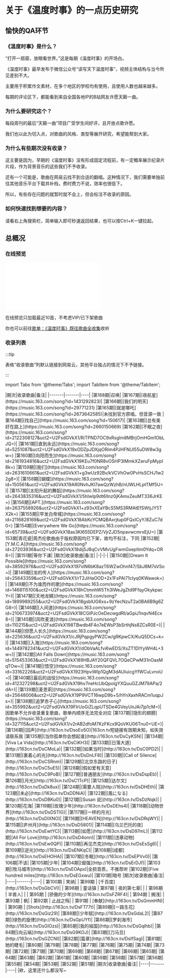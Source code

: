

# 关于《温度时事》的一点历史研究

## 愉快的QA环节

### 《温度时事》是什么？

“打开一扇窗，放眼看世界。”这是每期《温度时事》的开场白。

《温度时事》最早发布于微信公众号“读写天下温度时事”，视频主体结构与当今所见差别不大。

主要用于积累作文素材，在多个地区的学校均有使用，且使用人数也越来越多。

每期的评论区下，都能看到来自全国各地IP的B站网友许愿天籁一曲。

### 为什么要研究这个？

每段周刊的最后“天籁一曲”项目广受学生间好评，且开放点歌许愿。

我们也以此为切入点，对歌曲的风格、类型等展开研究，希望能帮到大家。

### 为什么有些期次没有收录？

这主要是因为，早期的《温度时事》没有形成固定流程前，有一定概率展示纪录片片段，作为背景音乐的这些我们不予收录。

还有一个可能是，歌曲在网易云找不到合适的翻唱。这种情况下，我们需要单独前往其他音乐平台下载并补档，费时费力不说，效率也很低下。

所以，有些存在问题的就暂时就不会上，但会标注不收录的原因。

### 如何快速找到想要的内容？

请看右上角搜索栏，简单输入即可秒速返回结果，也可以按Ctrl+K一键拉起。

## 总概况

### 在线预览

<iframe frameborder="no" border="0" marginwidth="0" marginheight="0" src="//music.163.com/outchain/player?type=0&id=13336455176&auto=1&height=430"></iframe>

在线预览只加载最近10首，不考虑VIP/已下架歌曲

你也可以前往[歌单：《温度时事》既往歌曲全收集](https://music.163.com/#/playlist?id=13336455176)收听

### 收录列表

:::tip

表格“收录歌曲”列默认链接到网易云，其他平台独占的情况下不予链接。

:::

import Tabs from '@theme/Tabs';
import TabItem from '@theme/TabItem';

<Tabs>
  <TabItem value="最新💡151-168期" label="最新💡151-168期" default>
|期次|收录歌曲|备注|
|-------|-------|----|
|第168期|召唤|
|第167期|[夜航星](https://music.163.com/song?id=1431292823)|
|第166期|[我们的明天](https://music.163.com/song?id=29771231)
|第165期|[就是哪吒](https://music.163.com/song?id=2673642585)|未找到官方原唱，但音源一致
|第164期|[找自己](https://music.163.com/song?id=150617)|
|第163期|[总有美好在路上](https://music.163.com/song?id=2660150669)
|第162期|[不眠之夜](https://music.163.com/song?id=2122308127&uct2=U2FsdGVkX1/RiTPND7OC9xRsglm8MBrjOmHGm1ObLJQ=)|
|第161期|[直到永远](https://music.163.com/song?id=5251087&uct2=U2FsdGVkX19xODZpJDXjqORim4PJHFNUl55uDW8w3gw=)
|第160期|[向阳而生](https://music.163.com/song?id=2161934816&uct2=U2FsdGVkX19KEu7f0NR8vOSHP3lMmkXZeruFpMypI8k=)
|第159期|[我们](https://music.163.com/song?id=2631610661&uct2=U2FsdGVkX1+g3wUz92Bv/kVCVhOw0PvHsSCHJ1w22g8=)|
|第158期|[蝴蝶](https://music.163.com/song?id=150561&uct2=U2FsdGVkX19AR0NvhJKl7awQzWzhB/nUWLHLptTMf5U=)|
|第157期|[太阳升起的舞蹈](https://music.163.com/song?id=2643835316&uct2=U2FsdGVkX1/5hIwIp9dt6llnz0jKAmxZeuMT336JrKE=)
|第156期|[APT.](https://music.163.com/song?id=2637558926&uct2=U2FsdGVkX1+z93xXEaYBcS5MS3RMAtEfSWtjJY5TX2k=)
|第155期|[早发白帝城](https://music.163.com/song?id=2116828169&uct2=U2FsdGVkX18AbKcYCMQBAxrjtup0FQxlCyY/8ZuC7d0=)
|第154期|[Everywhere We Go](https://music.163.com/song?id=65739&uct2=U2FsdGVkX18as3KI655DEPZ/VjrZJD5npavwcmrxEjU=)
|第153期|青花瓷|周杰伦歌曲由于版权原因均已下架，故均不标注，下同
|第152期|[Y.M.C.A](https://music.163.com/song?id=27203936&uct2=U2FsdGVkX18dij5J8qCvVMvUgFwmGxepItm0Ydq+OR8=)|
|第151期|等你下课|
  </TabItem>
  <TabItem value="101-150期" label="101-150期">
    |期次|收录歌曲|备注|
|-|-|-|
|第150期|[Dream It Possible](https://music.163.com/song?id=38592976&uct2=U2FsdGVkX197xlN6bK8azT6WZwOhnf47/SbJ8M7sVSo=)|
|第149期|[龙的传人](https://music.163.com/song?id=25643359&uct2=U2FsdGVkX1/rT2JiHaOOD+2x1FsPAl71cIyq0KWawok=)|
|第148期|[不为谁而作的歌](https://music.163.com/song?id=1468115100&uct2=U2FsdGVkX18hCtmnhW5Th3lWeJgZtd9FfqyOkykpacY=)|
|第147期|[天地龙鳞](https://music.163.com/song?id=1899989255&uct2=U2FsdGVkX18gsblUG6xs+9zYecNzuT2a0BA6B9g6ZG8=)|
|第146期|[人间道](https://music.163.com/song?id=2106733974&uct2=U2FsdGVkX18CGIPJcOeDecwgdRI/aGpiJ1nqvN4Ecx8=)|
|第145期|[风吹麦浪](https://music.163.com/song?id=110215&uct2=U2FsdGVkX198TBwdb4F4o7eEWsP3bSrthjNs8ZCsR0E=)|
|第144期|[但愿人长久](https://music.163.com/song?id=225636&uct2=U2FsdGVkX1/cJRjPqpgyPWZCw/gRKpwCX/KuQ5DCs+k=)|
|第143期|[入海](https://music.163.com/song?id=1449782341&uct2=U2FsdGVkX1/dObVaALfvi6wEDS/XsZT1DlYyWH4L+3w=)|
|第142期|[All Falls Down](https://music.163.com/song?id=515453363&uct2=U2FsdGVkX189HBJAY20QFQVL7OQeCPwM31nOasMqTOw=)|
|第141期|[悟空](https://music.163.com/song?id=33162226&uct2=U2FsdGVkX1923HpviWlp1QgM3dAUIuicgYfWCuLvnoU=)|
|第140期|[最后的战役](https://music.163.com/song?id=412327298&uct2=U2FsdGVkX19hv7neHcUbQpolgYXQuuGZJM79APa/2dA=)|
|第139期|[麦恩莉](https://music.163.com/song?id=25648006&uct2=U2FsdGVkX19P9VCT16wpD9b+5/hYnXaxhRACm1uqpJs=)|
|第138期|[追梦赤子心](https://music.163.com/song?id=355992&uct2=U2FsdGVkX19FlrUoGiZLqpUTSDe4GVeyUnJAi7jp1cM=)|因歌单不允许收录重复歌曲，歌单内顺序无法完全对应
|第137期|[隐形的翅膀](https://music.163.com/song?id=327115&uct2=U2FsdGVkX1/v2rAB2dfoM7KzFKcx9QoVKU06Tnu0+UE=)|
|第136期|[回声](http://163cn.tv/DsoEo5O)|163cn.tv短链接有效期未知，如失效请联系我
|第135期|[当你孤单你会想起谁](http://163cn.tv/DsCyKSN)|
|第134期|[Viva La Vida](http://163cn.tv/DsCiKH3)|
|第133期|[日落大道](http://163cn.tv/DsCMoLa)|
|第132期|[如果当时](http://163cn.tv/DsC0PD2)|
|第131期|[裹着心的光](http://163cn.tv/DsDnLF8)|
|第130期|[Call of Silence](http://163cn.tv/DsCSRnm)|
|第129期|[北京东路的日子](http://163cn.tv/DsC5uE5)|
|第128期|[假如爱有天意](http://163cn.tv/DsC9PoB)|
|第127期|[普通朋友](http://163cn.tv/DsDspEb)|
|第126期|[月光](http://163cn.tv/DsC1TcP)|
|第125期|[达尔文](http://163cn.tv/DsDk8ux)|
|第124期|[需要人陪](http://163cn.tv/DsDHEth)|
|第123期|[未必](http://163cn.tv/DsDDNiA)|
|第122期|[風になる](http://163cn.tv/DsDBKu0)|
|第121期|[Susan 说](http://163cn.tv/DsDzNqk)|
|第120期|花海|
|第119期|[玫瑰少年](http://163cn.tv/DsDEhs4)|
|第118期|[动物世界](http://163cn.tv/DsDSTIG)|
|第117期|[一样的月光](http://163cn.tv/DsDIXNO)|
|第116期|[HEAVEN](http://163cn.tv/DsDRqWY)|
|第115期|[庐州月](http://163cn.tv/DsD5801)|
|第114期|[乌兰巴托的夜](http://163cn.tv/DsEwtYC)|
|第113期|[如愿](http://163cn.tv/DsD97mL)|
|第112期|[All For Love](http://163cn.tv/DsD4onn)|
|第111期|[违章动物](http://163cn.tv/DsEw0QP)|
|第110期|[再见杰克](http://163cn.tv/DsEsSg6)|
|第109期|[逆光](http://163cn.tv/DsENKqC)|
|第108期|[成都](http://163cn.tv/DsEHOHA)|
|第107期|[冬眠](http://163cn.tv/DsEPVv0)|
|第106期|不该|
|第105期|少年|
|第104期|[倔强](http://163cn.tv/DsErDJf)|
|第103期|[牧马城市](http://163cn.tv/DsEOApx)|全损音质，不推荐听
|第102期|[Five hundred miles](http://163cn.tv/DsEGxwu)|
|第101期|暗号
  </TabItem>
  <TabItem value="51-100期" label="51-100期">
|期次|收录歌曲|备注|
|----|-------|----|
| 第100期 |  笑纳| 
| 第99期  |  [千百度](http://163cn.tv/DsGbCVl)|  
| 第98期  |  童话镇
| 第97期  |  夜的第七章|  |
| 第96期  |  半兽人|  |
| 第95期  |  [骄傲的少年](http://163cn.tv/DsFZRF4)|  
| 第94期  |  搁浅|  
| 第93期  |  枫|  
| 第92期  |  止战之殇|  
| 第91期  |  [奉献](http://163cn.tv/DsGmmHN)|  
| 第90期  |  [Shots](http://163cn.tv/DsFT77t)|  
|第89期|[一路生花](http://163cn.tv/DsGiz29)|
|第88期|[少年赋](http://163cn.tv/DsGdaL2)|
|第87期|[绿色的旋律](http://163cn.tv/DsGpUYf)|
|第86期|[罗刹海市](http://163cn.tv/DsGIOzs)|
|第85期|[我的祖国](http://163cn.tv/DsGqlhb)|
|第84期|[向云端](http://163cn.tv/DsG9KOJ)|
|第83期|[刀马旦](http://163cn.tv/DsGZCNl)|
|第82期|[篇章](http://163cn.tv/DsIfSag)|
|第81期|她的睫毛|
|第80期|
|第79期|
|第78期|
|第77期|
|第76期|
|第75期|
|第74期|
|第73期|
|第72期|
|第71期|
|第70期|
|第69期|
|第68期|
|第67期|
|第66期|
|第65期|
|第64期|
|第63期|
|第62期|
|第61期|
|第60期|
|第59期|
|第58期|
|第57期|
|第56期|
|第55期|
|第54期|
|第53期|
|第52期|
|第51期|
  </TabItem>
    <TabItem value="1-50期" label="1-50期">
|期次|收录歌曲|备注|
|----|-------|----|
|欸，这里还什么都没写~
  </TabItem>
</Tabs>
